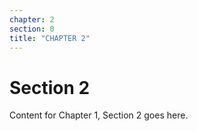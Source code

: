 ```yaml
---
chapter: 2
section: 0
title: "CHAPTER 2"
---
```


# Section 2

Content for Chapter 1, Section 2 goes here.
